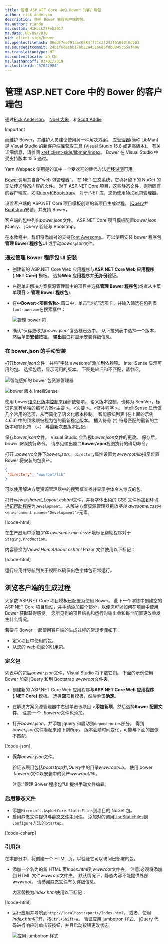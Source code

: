 ```yaml
---
title: 管理 ASP.NET Core 中的 Bower 的客户端包
author: rick-anderson
description: 使用 Bower 管理客户端的包。
ms.author: riande
ms.custom: H1Hack27Feb2017
ms.date: 08/09/2018
uid: client-side/bower
ms.openlocfilehash: 06edf7ee791aac0984ff71c2f243f61093f0d503
ms.sourcegitcommit: 24b1f6decbb17bb22a45166e5fdb0845c65af498
ms.translationtype: MT
ms.contentlocale: zh-CN
ms.lasthandoff: 03/01/2019
ms.locfileid: "57047984"
---
```

# <a name="manage-client-side-packages-with-bower-in-aspnet-core"></a>管理 ASP.NET Core 中的 Bower 的客户端包

通过[Rick Anderson](https://twitter.com/RickAndMSFT)， [Noel 大米](https://blog.falafel.com/falafel-software-recognized-sitefinity-website-year/)，和[Scott Addie](https://scottaddie.com)

> [!IMPORTANT]
> 而维护 Bower，其维护人员建议使用另一种解决方案。 [库管理器](https://blogs.msdn.microsoft.com/webdev/2018/04/18/what-happened-to-bower/)(简称 LibMan) 是 Visual Studio 的新客户端库获取工具 (Visual Studio 15.8 或更高版本)。 有关详细信息，请参阅 <xref:client-side/libman/index>。 Bower 在 Visual Studio 中受支持版本 15.5 通过。
>
> Yarn Webpack 使用是的其中一个受欢迎的替代方法[迁移说明](https://bower.io/blog/2017/how-to-migrate-away-from-bower/)可用。

[Bower](https://bower.io/)调用其自身"web 包管理器"。 在.NET 生态系统，它填补留下的 NuGet 的无法传送静态内容的文件。 对于 ASP.NET Core 项目，这些静态文件，则所固有的客户端库，如[jQuery](http://jquery.com/)和[Bootstrap](http://getbootstrap.com/)。 对于.NET 库，您仍使用[NuGet](https://www.nuget.org/)包管理器。

设置客户端的 ASP.NET Core 项目模板创建的新项目生成过程。 [jQuery](http://jquery.com/)并[Bootstrap](http://getbootstrap.com/)安装，并支持 Bower。

客户端的包中列出*bower.json*文件。 ASP.NET Core 项目模板配置*bower.json* jQuery、 jQuery 验证与 Bootstrap。

在本教程中，我们将添加对的支持[Font Awesome](http://fontawesome.io)。 可以使用安装 bower 程序包**管理 Bower 程序包**UI 或手动*bower.json*文件。

### <a name="installation-via-manage-bower-packages-ui"></a>通过管理 Bower 程序包 UI 安装

* 创建新的 ASP.NET Core Web 应用程序与**ASP.NET Core Web 应用程序 (.NET Core)** 模板。 选择**Web 应用程序**并**无身份验证**。

* 右键单击解决方案资源管理器中的项目并选择**管理 Bower 程序包**(或者从主菜单**项目** > **管理 Bower 程序包**).

* 在中**Bower:\<项目名称\>** 窗口中，单击"浏览"选项卡，并输入筛选在包列表`font-awesome`在搜索框中：

  ![管理 bower 包](bower/_static/manage-bower-packages.png)

* 确认"保存更改为*bower.json*"复选框已选中。 从下拉列表中选择一个版本，然后单击**安装**按钮。 **输出**窗口将显示安装详细信息。

### <a name="manual-installation-in-bowerjson"></a>在 bower.json 的手动安装

打开*bower.json*文件，并将"字体 awesome"添加到依赖项。 IntelliSense 显示可用的包。 选择包后，显示可用的版本。 下图是较旧和不匹配，请参阅。

![智能感知的 bower 包资源管理器](bower/_static/add-package.png)

![bower 版本 IntelliSense](bower/_static/version-intelliSense.png)

使用 bower[语义化版本控制](http://semver.org/)来组织依赖项。 语义版本控制，也称为 SemVer，标识包具有单独的编号方案\<主要 >。\<次要 >。\<修补程序 >。 IntelliSense 显示仅几个常用的选项，从而简化了语义化版本控制。 智能感知列表 (在上面的示例 4.6.3) 中的顶级项被视为包的最新稳定版本。 插入符号 (^) 符号匹配的最新的主版本和颚化符 （~） 与最新次要版本匹配。

保存*bower.json*文件。 Visual Studio 会监视*bower.json*文件的更改。 保存后， *bower 安装*执行命令。 请参见输出窗口**Bower/npm**视图执行的确切命令。

打开 *.bowerrc*文件下*bower.json*。 `directory`属性设置为*wwwroot/lib*指示位置 Bower 将安装的包资产。

```json
{
 "directory": "wwwroot/lib"
}
```

可以使用解决方案资源管理器中的搜索框查找并显示字体令人惊叹的包。

打开*views/shared\_Layout.cshtml*文件，并将字体出色的 CSS 文件添加到环境[标记帮助程序](xref:mvc/views/tag-helpers/intro)为`Development`。 从解决方案资源管理器拖放*字体 awesome.css*内`<environment names="Development">`元素。

[!code-html[](bower/sample/_Layout.cshtml?highlight=4&range=9-13)]

在生产应用中添加*字体 awesome.min.css*环境标记帮助程序对于`Staging,Production`。

内容替换为*Views\Home\About.cshtml* Razor 文件使用以下标记：

[!code-html[](bower/sample/About.cshtml)]

运行应用并导航到关于视图以确保出色字体包正常运行。

## <a name="exploring-the-client-side-build-process"></a>浏览客户端的生成过程

大多数 ASP.NET Core 项目模板已配置为使用 Bower。 此下一个演练中创建空的 ASP.NET Core 项目启动，并手动添加每个部分，以便您可以如何在项目中使用 Bower 获取获得感觉。 您所见到的项目结构和运行时输出会和每个配置更改会发生什么情况。

若要与 Bower 一起使用客户端的生成过程的常规步骤如下：

* 定义项目中使用的包。 <!-- once defined, you don't need to download them, VS does -->
* 从您的 web 页面的引用包。

### <a name="define-packages"></a>定义包

列表中的包后*bower.json*文件，Visual Studio 将下载它们。 下面的示例使用 Bower 加载 jQuery 和到 Bootstrap *wwwroot*文件夹。

* 创建新的 ASP.NET Core Web 应用程序与**ASP.NET Core Web 应用程序 (.NET Core)** 模板。 选择**空**项目模板，然后单击**确定**。

* 在解决方案资源管理器中右键单击该项目 >**添加新项**，然后选择**Bower 配置文件**。 注意:一个 *.bowerrc*文件也添加。

* 打开*bower.json*，并添加 jquery 和启动到`dependencies`部分。 得到*bower.json*文件看起来如下例所示。 版本会随时间变化，可能与下面的图像不匹配。

[!code-json[](bower/sample/bower.json?highlight=5,6)]

* 保存*bower.json*文件。

  验证该项目包括*bootstrap*并*jQuery*中的目录*wwwroot/lib*。 使用 bower *.bowerrc*文件以安装中的资产*wwwroot/lib*。

  注意:"管理 Bower 程序包"UI 提供手动文件编辑。

### <a name="enable-static-files"></a>启用静态文件

* 添加`Microsoft.AspNetCore.StaticFiles`到项目的 NuGet 包。
* 启用静态文件提供与[静态文件中间件](/dotnet/api/microsoft.aspnetcore.builder.staticfileextensions)。 添加对的调用[UseStaticFiles](/dotnet/api/microsoft.aspnetcore.builder.staticfileextensions)到`Configure`方法的`Startup`。

[!code-csharp[](bower/sample/Startup.cs?highlight=9)]

### <a name="reference-packages"></a>引用包

在本部分中，将创建一个 HTML 页，以验证它可以访问已部署的包。

* 添加一个名为的新 HTML 页*Index.html*到*wwwroot*文件夹。 注意:必须将添加到 HTML 文件*wwwroot*文件夹。 默认情况下，静态内容不能提供外部*wwwroot*。 请参阅[静态文件](xref:fundamentals/static-files)有关详细信息。

  内容替换为*Index.html*使用以下标记：

[!code-html[](bower/sample/Index.html)]

* 运行应用并导航到`http://localhost:<port>/Index.html`。 或者，使用*Index.html*打开，按`Ctrl+Shift+W`。 验证应用 jumbotron 样式、 jQuery 代码进行响应时单击该按钮，并且启动按钮更改状态。

  ![应用 jumbotron 样式](bower/_static/jumbotron.png)
